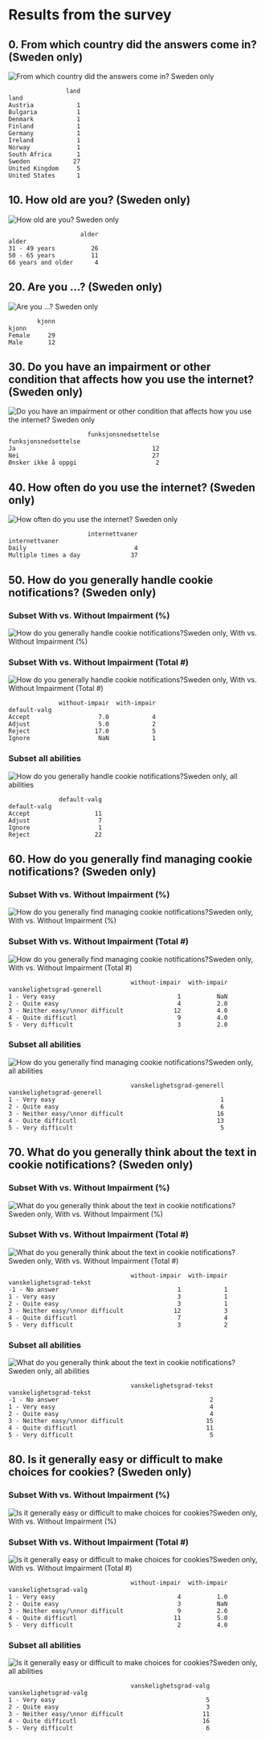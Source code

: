 # Results from the survey

## 0. From which country did the answers come in? (Sweden only)

![From which country did the answers come in? Sweden only](results/en/00-land-sweden-only.png)

```
                land
land                
Austria            1
Bulgaria           1
Denmark            1
Finland            1
Germany            1
Ireland            1
Norway             1
South Africa       1
Sweden            27
United Kingdom     5
United States      1
```

## 10. How old are you? (Sweden only)

![How old are you? Sweden only](results/en/sverige/10-alder-sweden-only.png)

```
                    alder
alder                    
31 - 49 years          26
50 - 65 years          11
66 years and older      4
```

## 20. Are you ...? (Sweden only)

![Are you ...? Sweden only](results/en/sverige/20-kjonn-sweden-only.png)

```
        kjonn
kjonn        
Female     29
Male       12
```

## 30. Do you have an impairment or other condition that affects how you use the internet? (Sweden only)

![Do you have an impairment or other condition that affects how you use the internet? Sweden only](results/en/sverige/30-funksjonsnedsettelse-sweden-only.png)

```
                      funksjonsnedsettelse
funksjonsnedsettelse                      
Ja                                      12
Nei                                     27
Ønsker ikke å oppgi                      2
```

## 40. How often do you use the internet? (Sweden only)

![How often do you use the internet? Sweden only](results/en/sverige/40-internettvaner-sweden-only.png)

```
                      internettvaner
internettvaner                      
Daily                              4
Multiple times a day              37
```

## 50. How do you generally handle cookie notifications? (Sweden only)

### Subset With vs. Without Impairment (%)

![How do you generally handle cookie notifications?Sweden only, With vs. Without Impairment (%)](results/en/sverige/50-01-default-valg-sweden-only-with-v-withou-impair-pct.png)

### Subset With vs. Without Impairment (Total #)

![How do you generally handle cookie notifications?Sweden only, With vs. Without Impairment (Total #)](results/en/sverige/total/50-02-default-valg-sweden-only-with-v-without-impair-num.png)

```
              without-impair  with-impair
default-valg                             
Accept                   7.0            4
Adjust                   5.0            2
Reject                  17.0            5
Ignore                   NaN            1
```

### Subset all abilities

![How do you generally handle cookie notifications?Sweden only, all abilities](results/en/sverige/50-03-default-valg-sweden-only-all-abilities.png)

```
              default-valg
default-valg              
Accept                  11
Adjust                   7
Ignore                   1
Reject                  22
```


## 60. How do you generally find managing cookie notifications? (Sweden only)

### Subset With vs. Without Impairment (%)

![How do you generally find managing cookie notifications?Sweden only, With vs. Without Impairment (%)](results/en/sverige/60-01-vanskelighetsgrad-generell-sweden-only-with-v-withou-impair-pct.png)

### Subset With vs. Without Impairment (Total #)

![How do you generally find managing cookie notifications?Sweden only, With vs. Without Impairment (Total #)](results/en/sverige/total/60-02-vanskelighetsgrad-generell-sweden-only-with-v-without-impair-num.png)

```
                                  without-impair  with-impair
vanskelighetsgrad-generell                                   
1 - Very easy                                  1          NaN
2 - Quite easy                                 4          2.0
3 - Neither easy/\nnor difficult              12          4.0
4 - Quite difficutl                            9          4.0
5 - Very difficult                             3          2.0
```

### Subset all abilities

![How do you generally find managing cookie notifications?Sweden only, all abilities](results/en/sverige/60-03-vanskelighetsgrad-generell-sweden-only-all-abilities.png)

```
                                  vanskelighetsgrad-generell
vanskelighetsgrad-generell                                  
1 - Very easy                                              1
2 - Quite easy                                             6
3 - Neither easy/\nnor difficult                          16
4 - Quite difficutl                                       13
5 - Very difficult                                         5
```


## 70. What do you generally think about the text in cookie notifications? (Sweden only)

### Subset With vs. Without Impairment (%)

![What do you generally think about the text in cookie notifications?Sweden only, With vs. Without Impairment (%)](results/en/sverige/70-01-vanskelighetsgrad-tekst-sweden-only-with-v-withou-impair-pct.png)

### Subset With vs. Without Impairment (Total #)

![What do you generally think about the text in cookie notifications?Sweden only, With vs. Without Impairment (Total #)](results/en/sverige/total/70-02-vanskelighetsgrad-tekst-sweden-only-with-v-without-impair-num.png)

```
                                  without-impair  with-impair
vanskelighetsgrad-tekst                                      
-1 - No answer                                 1            1
1 - Very easy                                  3            1
2 - Quite easy                                 3            1
3 - Neither easy/\nnor difficult              12            3
4 - Quite difficutl                            7            4
5 - Very difficult                             3            2
```

### Subset all abilities

![What do you generally think about the text in cookie notifications?Sweden only, all abilities](results/en/sverige/70-03-vanskelighetsgrad-tekst-sweden-only-all-abilities.png)

```
                                  vanskelighetsgrad-tekst
vanskelighetsgrad-tekst                                  
-1 - No answer                                          2
1 - Very easy                                           4
2 - Quite easy                                          4
3 - Neither easy/\nnor difficult                       15
4 - Quite difficutl                                    11
5 - Very difficult                                      5
```


## 80. Is it generally easy or difficult to make choices for cookies? (Sweden only)

### Subset With vs. Without Impairment (%)

![Is it generally easy or difficult to make choices for cookies?Sweden only, With vs. Without Impairment (%)](results/en/sverige/80-01-vanskelighetsgrad-valg-sweden-only-with-v-withou-impair-pct.png)

### Subset With vs. Without Impairment (Total #)

![Is it generally easy or difficult to make choices for cookies?Sweden only, With vs. Without Impairment (Total #)](results/en/sverige/total/80-02-vanskelighetsgrad-valg-sweden-only-with-v-without-impair-num.png)

```
                                  without-impair  with-impair
vanskelighetsgrad-valg                                       
1 - Very easy                                  4          1.0
2 - Quite easy                                 3          NaN
3 - Neither easy/\nnor difficult               9          2.0
4 - Quite difficutl                           11          5.0
5 - Very difficult                             2          4.0
```

### Subset all abilities

![Is it generally easy or difficult to make choices for cookies?Sweden only, all abilities](results/en/sverige/80-03-vanskelighetsgrad-valg-sweden-only-all-abilities.png)

```
                                  vanskelighetsgrad-valg
vanskelighetsgrad-valg                                  
1 - Very easy                                          5
2 - Quite easy                                         3
3 - Neither easy/\nnor difficult                      11
4 - Quite difficutl                                   16
5 - Very difficult                                     6
```
